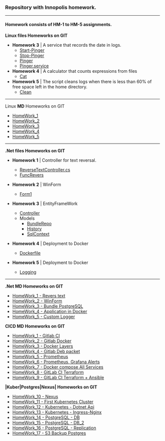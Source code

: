 ### Repository with __Innopolis__ homework.
___

#### Homework consists of HM-1 to HM-5 assignments.

**Linux files Homeworks on GIT**

* __Homework 3__ | A service that records the date in logs.
  * [Start-Pinger](https://gitlab.com/AyuBBlack/inno/blob/main/Linux/start-pinger.sh)
  * [Stop-Pinger](https://gitlab.com/AyuBBlack/inno/blob/main/Linux/stop-pinger.sh)
  * [Pinger](https://gitlab.com/AyuBBlack/inno/blob/main/Linux/pinger.sh)
  * [Pinger.service](https://gitlab.com/AyuBBlack/inno/blob/main/Linux/pinger.service)
* __Homework 4__ | A calculator that counts expressions from files
  * [Cat](https://gitlab.com/AyuBBlack/inno/blob/main/Linux/cat.sh)
* __Homework 5__ | The script cleans logs when there is less than 60% of free space left in the home directory.
  * [Clean](https://gitlab.com/AyuBBlack/inno/blob/main/Linux/clean.sh)

___

Linux **MD** Homeworks on GIT

* [HomeWork_1](https://gitlab.com/AyuBBlack/inno/-/blob/main/Linux/HomeWorks/HM_1.md)
* [HomeWork_2](https://gitlab.com/AyuBBlack/inno/-/blob/main/Linux/HomeWorks/HM_2.md)
* [HomeWork_3](https://gitlab.com/AyuBBlack/inno/-/blob/main/Linux/HomeWorks/HM_3.md)
* [HomeWork_4](https://gitlab.com/AyuBBlack/inno/-/blob/main/Linux/HomeWorks/HM_4.md)
* [HomeWork_5](https://gitlab.com/AyuBBlack/inno/-/blob/main/Linux/HomeWorks/HM_5.md)

___

**.Net files Homeworks on GIT**
* __Homework 1__ | Controller for text reversal.
  * [ReverseTextController.cs](https://gitlab.com/AyuBBlack/inno/blob/main/DotNet/ReverseTextApi/ReverseTextApi/Controllers/ReverseTextController.cs)
  * [FuncRevers](https://gitlab.com/AyuBBlack/inno/blob/main/DotNet/ReverseTextApi/ReverseTextApi/Models/FuncRevers.cs)

* __Homework 2__ | WinForm
  * [Form1](https://gitlab.com/AyuBBlack/inno/blob/main/DotNet/WinFormsApp/WinFormsApp/Form1.cs)

* __Homework 3__ | EntityFrameWork
  * [Controller](https://gitlab.com/AyuBBlack/inno/blob/main/DotNet/SqlBundle/SqlBundle/Controllers/BundleRun.cs)
  * Models
    * [BundleRepo](https://gitlab.com/AyuBBlack/inno/blob/main/DotNet/SqlBundle/SqlBundle/Models/BundleRepo.cs)
    * [History](https://gitlab.com/AyuBBlack/inno/blob/main/DotNet/SqlBundle/SqlBundle/Models/History.cs)  
    * [SqlContext](https://gitlab.com/AyuBBlack/inno/blob/main/DotNet/SqlBundle/SqlBundle/Models/SqlContext.cs)  
* __Homework 4__ | Deployment to Docker
  * [Dockerfile](https://gitlab.com/AyuBBlack/inno/blob/main/DotNet/SqlBundle_Docker/SqlBundle/Dockerfile)

* __Homework 5__ | Deployment to Docker
  * [Logging](https://gitlab.com/AyuBBlack/inno/tree/main/DotNet/SqlBundle_Custom_Logger/SqlBundle/Logging)
___

**.Net **MD** Homeworks on GIT**

* [HomeWork_1 - Revers text ](https://gitlab.com/AyuBBlack/inno/blob/main/DotNet/HomeWorks/HW_1.md)
* [HomeWork_2 - WinForm ](https://gitlab.com/AyuBBlack/inno/blob/main/DotNet/HomeWorks/HW_2.md)
* [HomeWork_3 - Bundle PostgreSQL](https://gitlab.com/AyuBBlack/inno/blob/main/DotNet/HomeWorks/HW_3.md)
* [HomeWork_4 - Application in Docker ](https://gitlab.com/AyuBBlack/inno/blob/main/DotNet/HomeWorks/HW_4.md)
* [HomeWork_5 - Custom Logger ](https://gitlab.com/AyuBBlack/inno/blob/main/DotNet/HomeWorks/HW_5.md)

**CICD **MD** Homeworks on GIT**

* [HomeWork_1 - Gitlab CI](https://gitlab.com/AyuBBlack/inno/blob/main/CICD/HW_1.md)
* [HomeWork_2 - Gitlab Docker](https://gitlab.com/AyuBBlack/inno/blob/main/CICD/HW_2.MD)
* [HomeWork_3 - Docker Layers](https://gitlab.com/AyuBBlack/inno/blob/main/CICD/HW_3.MD)
* [HomeWork_4 - Gitlab Deb packet](https://gitlab.com/AyuBBlack/inno/blob/main/CICD/HW_4.MD)
* [HomeWork_5 - Prometheus ](https://gitlab.com/AyuBBlack/inno/-/blob/main/CICD/HW_5.MD)
* [HomeWork_6 - Prometheus, Grafana Alerts](https://gitlab.com/AyuBBlack/inno/blob/main/CICD/HW_6.MD)
* [HomeWork_7 - Docker compose All Services](https://gitlab.com/AyuBBlack/inno/blob/main/CICD/HW_7.MD)
* [HomeWork_8 - GitLab CI Terraform](https://gitlab.com/AyuBBlack/inno/-/blob/main/CICD/HW_8.MD)
* [HomeWork_9 - GitLab CI Terraform + Ansible ](https://gitlab.com/AyuBBlack/inno/-/blob/main/CICD/HW_9.MD)

**|Kuber|Postgres|Nexus| Homeworks on GIT**

* [HomeWork_10 - Nexus ](https://gitlab.com/AyuBBlack/inno/-/blob/main/CICD/HW_10.MD)
* [HomeWork_11 - First Kubernetes Cluster ](https://gitlab.com/AyuBBlack/inno/-/blob/main/CICD/HW_11.MD)
* [HomeWork_12 - Kubernetes - Dotnet Api ](https://gitlab.com/AyuBBlack/inno/-/blob/main/CICD/HW_12.MD)
* [HomeWork_13 - Kubernetes - Ingress-Nginx ](https://gitlab.com/AyuBBlack/inno/-/blob/main/CICD/HW_13.MD)
* [HomeWork_14 - PostgreSQL - DB ](https://gitlab.com/AyuBBlack/inno/-/blob/main/CICD/HW_14.MD)
* [HomeWork_15 - PostgreSQL - DB_2 ](https://gitlab.com/AyuBBlack/inno/-/blob/main/CICD/HW_15.MD)
* [HomeWork_16 - PostgreSQL - Replication ](https://gitlab.com/AyuBBlack/inno/-/blob/main/CICD/HW_15.MD)
* [HomeWork_17 - S3 Backup Postgres ](https://gitlab.com/AyuBBlack/inno/-/blob/main/CICD/HW_17.MD)